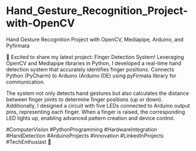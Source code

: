 # Hand_Gesture_Recognition_Project-with-OpenCV
Hand Gesture Recognition Project with OpenCV, Mediapipe, Arduino, and Pyfirmata

🌟 Excited to share my latest project: Finger Detection System! Leveraging OpenCV and Mediapipe libraries in Python, I developed a real-time hand detection system that accurately identifies finger positions. Connects Python (PyCharm) to Arduino (Arduino IDE) using pyFirmata library for communication.

The system not only detects hand gestures but also calculates the distance between finger joints to determine finger positions (up or down). Additionally, I designed a circuit with five LEDs connected to Arduino output pins, representing each finger. When a finger is raised, the corresponding LED lights up, enabling advanced pattern creation and device control.

#ComputerVision #PythonProgramming #HardwareIntegration #HandDetection #ArduinoProjects #Innovation #LinkedInProjects #TechEnthusiast 🚀
